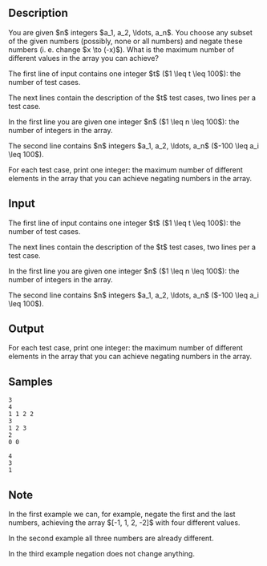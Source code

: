 ## Description

<div><p>You are given $n$ integers $a_1, a_2, \ldots, a_n$. You choose any subset of the given numbers (possibly, none or all numbers) and negate these numbers (i.&nbsp;e. change $x \to (-x)$). What is the maximum number of different values in the array you can achieve?</p></div><div class="input-specification"><p>The first line of input contains one integer $t$ ($1 \leq t \leq 100$): the number of test cases.</p><p>The next lines contain the description of the $t$ test cases, two lines per a test case.</p><p>In the first line you are given one integer $n$ ($1 \leq n \leq 100$): the number of integers in the array.</p><p>The second line contains $n$ integers $a_1, a_2, \ldots, a_n$ ($-100 \leq a_i \leq 100$).</p></div><div class="output-specification"><p>For each test case, print one integer: the maximum number of different elements in the array that you can achieve negating numbers in the array.</p></div>

## Input

<p>The first line of input contains one integer $t$ ($1 \leq t \leq 100$): the number of test cases.</p><p>The next lines contain the description of the $t$ test cases, two lines per a test case.</p><p>In the first line you are given one integer $n$ ($1 \leq n \leq 100$): the number of integers in the array.</p><p>The second line contains $n$ integers $a_1, a_2, \ldots, a_n$ ($-100 \leq a_i \leq 100$).</p>

## Output

<p>For each test case, print one integer: the maximum number of different elements in the array that you can achieve negating numbers in the array.</p>

## Samples

```input1
3
4
1 1 2 2
3
1 2 3
2
0 0
```

```output1
4
3
1
```




## Note

<p>In the first example we can, for example, negate the first and the last numbers, achieving the array $[-1, 1, 2, -2]$ with four different values.</p><p>In the second example all three numbers are already different.</p><p>In the third example negation does not change anything.</p>
